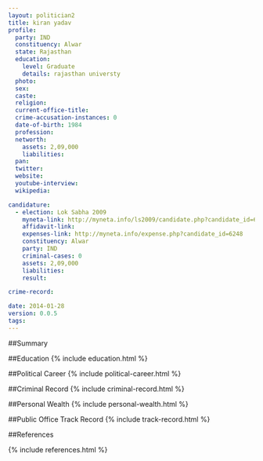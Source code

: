 ```yaml
---
layout: politician2
title: kiran yadav
profile: 
  party: IND
  constituency: Alwar
  state: Rajasthan
  education: 
    level: Graduate
    details: rajasthan universty
  photo: 
  sex: 
  caste: 
  religion: 
  current-office-title: 
  crime-accusation-instances: 0
  date-of-birth: 1984
  profession: 
  networth: 
    assets: 2,09,000
    liabilities: 
  pan: 
  twitter: 
  website: 
  youtube-interview: 
  wikipedia: 

candidature: 
  - election: Lok Sabha 2009
    myneta-link: http://myneta.info/ls2009/candidate.php?candidate_id=6248
    affidavit-link: 
    expenses-link: http://myneta.info/expense.php?candidate_id=6248
    constituency: Alwar 
    party: IND
    criminal-cases: 0
    assets: 2,09,000
    liabilities: 
    result:  

crime-record: 

date: 2014-01-28
version: 0.0.5
tags: 
---
```

##Summary


##Education
{% include education.html %}


##Political Career
{% include political-career.html %}


##Criminal Record
{% include criminal-record.html %}


##Personal Wealth
{% include personal-wealth.html %}


##Public Office Track Record
{% include track-record.html %}


##References


{% include references.html %}